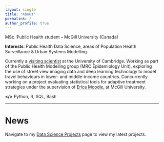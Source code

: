 ```yaml
---
layout: single
title: "About"
permalink: /
author_profile: true
---
```


MSc. Public Health student – McGill University (Canada)

**Interests**: Public Health Data Science, areas of Population Health Surveillance & Urban Systems Modelling.

Currently a [visiting scientist](http://www.mrc-epid.cam.ac.uk/people/luca-martial/) at the University of Cambridge. Working as part of the Public Health Modelling group (MRC Epidemiology Unit), exploring the use of street view imaging data and deep learning technology to model travel behaviours in lower- and middle-income countries. Concurrently working on a project evaluating statistical tools for adaptive treatment strategies under the supervision of [Erica Moodie](http://www.ericamoodie.com), at McGill University.

**</>** Python, R, SQL, Bash

------

# News

Navigate to my [Data Science Projects](https://luca-martial.github.io/projects/) page to view my latest projects.